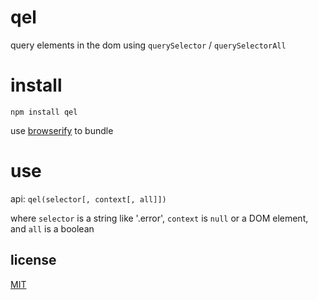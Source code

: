 # qel

query elements in the dom using `querySelector` / `querySelectorAll`

# install

`npm install qel`

use [browserify](http://github.com/substack/node-browserify) to bundle

# use

api: `qel(selector[, context[, all]])`

where `selector` is a string like '.error', `context` is `null` or a DOM element, and `all` is a boolean

## license

[MIT](LICENSE.txt)
